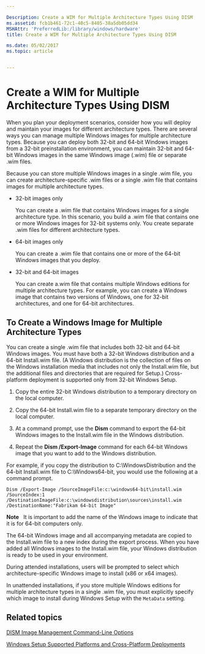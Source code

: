 ```yaml
---

Description: Create a WIM for Multiple Architecture Types Using DISM
ms.assetid: fcb1b461-72c1-40c5-8405-38a5db05dd34
MSHAttr: 'PreferredLib:/library/windows/hardware'
title: Create a WIM for Multiple Architecture Types Using DISM

ms.date: 05/02/2017
ms.topic: article


---
```


# Create a WIM for Multiple Architecture Types Using DISM


When you plan your deployment scenarios, consider how you will deploy and maintain your images for different architecture types. There are several ways you can manage multiple Windows images for multiple architecture types. Because you can deploy both 32-bit and 64-bit Windows images from a 32-bit preinstallation environment, you can maintain 32-bit and 64-bit Windows images in the same Windows image (.wim) file or separate .wim files.

Because you can store multiple Windows images in a single .wim file, you can create architecture-specific .wim files or a single .wim file that contains images for multiple architecture types.

-   32-bit images only

    You can create a .wim file that contains Windows images for a single architecture type. In this scenario, you build a .wim file that contains one or more Windows images for 32-bit systems only. You create separate .wim files for different architecture types.

-   64-bit images only

    You can create a .wim file that contains one or more of the 64-bit Windows images that you deploy.

-   32-bit and 64-bit images

    You can create a.wim file that contains multiple Windows editions for multiple architecture types. For example, you can create a Windows image that contains two versions of Windows, one for 32-bit architectures, and one for 64-bit architectures.

## <span id="To_Create_a_Windows_Image_for_Multiple_Architecture_Types"></span><span id="to_create_a_windows_image_for_multiple_architecture_types"></span><span id="TO_CREATE_A_WINDOWS_IMAGE_FOR_MULTIPLE_ARCHITECTURE_TYPES"></span>To Create a Windows Image for Multiple Architecture Types


You can create a single .wim file that includes both 32-bit and 64-bit Windows images. You must have both a 32-bit Windows distribution and a 64-bit Install.wim file. (A Windows distribution is the collection of files on the Windows installation media that includes not only the Install.wim file, but the additional files and directories that are required for Setup.) Cross-platform deployment is supported only from 32-bit Windows Setup.

1.  Copy the entire 32-bit Windows distribution to a temporary directory on the local computer.

2.  Copy the 64-bit Install.wim file to a separate temporary directory on the local computer.

3.  At a command prompt, use the **Dism** command to export the 64-bit Windows images to the Install.wim file in the Windows distribution.

4.  Repeat the **Dism /Export-Image** command for each 64-bit Windows image that you want to add to the Windows distribution.

For example, if you copy the distribution to C:\\WindowsDistribution and the 64-bit Install.wim file to C:\\Windows64-bit, you would use the following at a command prompt.

```
Dism /Export-Image /SourceImageFile:c:\windows64-bit\install.wim /SourceIndex:1 /DestinationImageFile:c:\windowsdistribution\sources\install.wim /DestinationName:"Fabrikam 64-bit Image"
```

**Note**  
It is important to add the name of the Windows image to indicate that it is for 64-bit computers only.

 

The 64-bit Windows image and all accompanying metadata are copied to the Install.wim file to a new index during the export process. When you have added all Windows images to the Install.wim file, your Windows distribution is ready to be used in your environment.

During attended installations, users will be prompted to select which architecture-specific Windows image to install (x86 or x64 images).

In unattended installations, if you store multiple Windows editions for multiple architecture types in a single .wim file, you must explicitly specify which image to install during Windows Setup with the `MetaData` setting.

## <span id="related_topics"></span>Related topics


[DISM Image Management Command-Line Options](dism-image-management-command-line-options-s14.md)

[Windows Setup Supported Platforms and Cross-Platform Deployments](windows-setup-supported-platforms-and-cross-platform-deployments.md)

 

 






